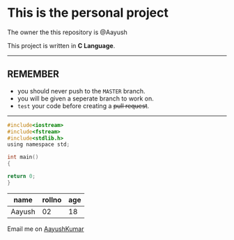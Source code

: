 # This is the personal project
The owner the this repository is @Aayush

This project is written in **C Language**.

---

## REMEMBER
- you should never push to the `MASTER` branch.
- you will be given a seperate branch to work on.
- `test` your code before creating a <del>pull request</del>.

---

````c Language
#include<iostream>
#include<fstream>
#include<stdlib.h>
using namespace std;

int main()
{

return 0;
}
````

|name |rollno |age |
|----|----|----|
|Aayush|02|18|

Email me on [AayushKumar](www.aayuhkumar@gmail.com)

